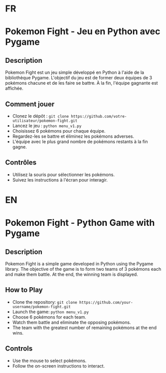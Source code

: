 # FR
# Pokemon Fight - Jeu en Python avec Pygame

## Description
Pokemon Fight est un jeu simple développé en Python à l'aide de la bibliothèque Pygame. 
L'objectif du jeu est de former deux équipes de 3 pokémons chacune et de les faire se battre. À la fin, l'équipe gagnante est affichée.

## Comment jouer
- Clonez le dépôt : `git clone https://github.com/votre-utilisateur/pokemon-fight.git`
- Lancez le jeu : `python menu_v1.py`
- Choisissez 6 pokémons pour chaque équipe.
- Regardez-les se battre et éliminez les pokémons adverses.
- L'équipe avec le plus grand nombre de pokémons restants à la fin gagne.

## Contrôles
- Utilisez la souris pour sélectionner les pokémons.
- Suivez les instructions à l'écran pour interagir.

# EN
# Pokemon Fight - Python Game with Pygame

## Description
Pokemon Fight is a simple game developed in Python using the Pygame library.
The objective of the game is to form two teams of 3 pokémons each and make them battle. At the end, the winning team is displayed.

## How to Play
- Clone the repository: `git clone https://github.com/your-username/pokemon-fight.git`
- Launch the game: `python menu_v1.py`
- Choose 6 pokémons for each team.
- Watch them battle and eliminate the opposing pokémons.
- The team with the greatest number of remaining pokémons at the end wins.

## Controls
- Use the mouse to select pokémons.
- Follow the on-screen instructions to interact.
